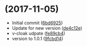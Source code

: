 <a name=""></a>
#  (2017-11-05)

* Initial commit ([6bd6925](https://github.com/BecauseQA/becauseqa-vue-web/commit/6bd6925))
* Update for new version ([de4c12e](https://github.com/BecauseQA/becauseqa-vue-web/commit/de4c12e))
* v-cloak udpate ([fe89cb4](https://github.com/BecauseQA/becauseqa-vue-web/commit/fe89cb4))
* version to 1.0.1 ([9fcbd14](https://github.com/BecauseQA/becauseqa-vue-web/commit/9fcbd14))



